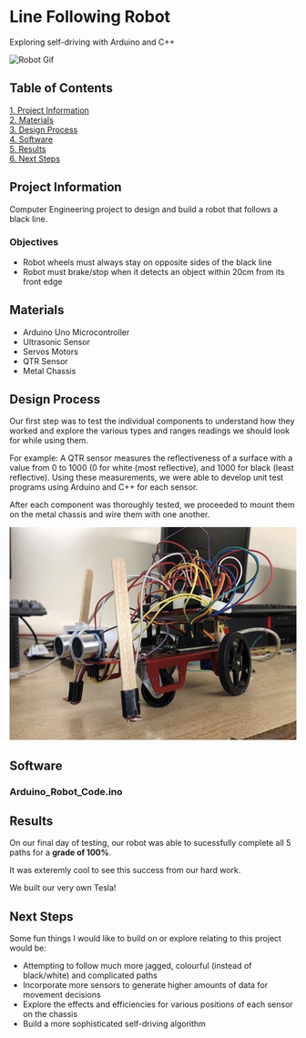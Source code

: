 # Line Following Robot

Exploring self-driving with Arduino and C++

![Robot Gif](assets/Robot_Gif.gif)

<!-- ![Robot Image](assets/Robot_Pic.jpg)  -->

## Table of Contents
[1. Project Information](#Project-Information)  
[2. Materials](#Materials)  
[3. Design Process](#Design-Process)  
[4. Software](#Software)  
[5. Results](#Results)  
[6. Next Steps](#Next-Steps)  

## Project Information

Computer Engineering project to design and build a robot that follows a black line.

### Objectives
- Robot wheels must always stay on opposite sides of the black line
- Robot must brake/stop when it detects an object within 20cm from its front edge

## Materials
- Arduino Uno Microcontroller
- Ultrasonic Sensor
- Servos Motors
- QTR Sensor
- Metal Chassis

## Design Process
Our first step was to test the individual components to understand how they worked and explore the various types and ranges readings we should look for while using them.

For example: A QTR sensor measures the reflectiveness of a surface with a value from 0 to 1000 (0 for white (most reflective), and 1000 for black (least reflective).
Using these measurements, we were able to develop unit test programs using Arduino and C++ for each sensor.

After each component was thoroughly tested, we proceeded to mount them on the metal chassis and wire them with one another.

![Robot Image](assets/Robot_Pic.jpg)

## Software
### Arduino_Robot_Code.ino

## Results

On our final day of testing, our robot was able to sucessfully complete all 5 paths for a **grade of 100%**.

It was exteremly cool to see this success from our hard work.

We built our very own Tesla!

## Next Steps
Some fun things I would like to build on or explore relating to this project would be:
- Attempting to follow much more jagged, colourful (instead of black/white) and complicated paths
- Incorporate more sensors to generate higher amounts of data for movement decisions
- Explore the effects and efficiencies for various positions of each sensor on the chassis
- Build a more sophisticated self-driving algorithm
